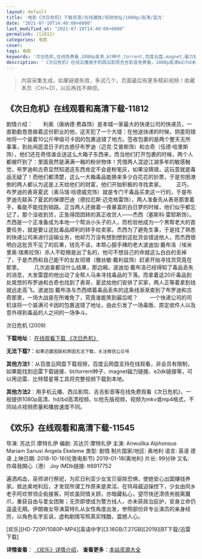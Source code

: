 ```yaml
---
layout: default
title: '电影《次日危机》下载资源/在线播放/视频地址/1080p/高清/蓝光'
date: "2021-07-10T14:40:08+0800"
last_modified_at: "2021-07-10T14:40:08+0800"
permalink: /11812/
categories: 电影
cover:
tags: 电影
keywords: '次日危机,在线免费看,1080p高清,bt种子,torrent,百度云盘,magnet,磁力链,迅雷下载资源'
description: '《次日危机》在线云播放手机西瓜影院吉吉影音免费看，1080p高清bd/hd未删减完整版和tc抢先枪版，mkv/mp4格式，附带bt/torrent种子、magnet/磁力链、百度云盘、网盘资源迅雷下载链接'
---
```


>内容采集生成，如果链接失效，多试几个，页面最后有更多精彩视频！收藏本页（Ctrl+D)，以后再找不麻烦。


## 《次日危机》在线观看和高清下载-11812

剧情介绍：　　利奥（唐纳德·费森饰）是本城一家最大的快递公司的快递员，一直勤勤恳恳做着这份职业的他，这天犯了一个大错：在他送快递的时候，阴差阳错地将一个装着10公斤甲级可卡因的包裹送错了地方。签收包裹的是两个整天无所事事，到处闲逛混日子的古惑仔布罗迪（迈克·艾普斯饰）和古奇（伍德·哈里斯饰），他们还在奇怪谁会送这么大箱子东西来，而当他们打开包裹的时候，两个人都被吓到了：里面竟然是满满一箱的粉状物体！凭借两人混迹江湖多年的敏感触觉，布罗迪和古奇显然知道这东西肯定不会是粉笔灰，如果没猜错，这玩意就是毒品无疑了！而他们都清楚，这么一大箱毒品能换来多少白花花的钞票，于是穷困潦倒的两人都认为这是上天给他们的财富，他们开始积极的寻找卖家。 　　正巧，布罗迪的表哥夏武（奥马瑞·哈德威克饰）就是专门干毒品买卖这一行的，于是布罗迪先联系了夏武的保镖巴迪（德拉厄斯·迈克格雷饰），两人准备先从表哥那里着手，看能不能找到销路。正当两人还做着一夜暴富的白日梦的时候，他们似乎都忘记了，那个没收到货，正急得团团转的真正收货人——杰西（塞斯科·雷耶斯饰）。杰西是一个正准备成为本地一个帮派小头子的人，而检验他成为一个黑帮老大的首要任务，就是要让这批毒品顺利的转手给卖家。杰西为了避免生事，于是找了熟悉的快递公司来进行运输业务，他却万万没有想到想到这批货会错送他人，而杰西很明白这批货不见了的后果，钱先不谈，本帮心狠手辣的老大波迪加·戴布洛（埃米里奥·瑞弗拉饰）杀人不眨眼是出了名的，他可不想自己的命就这么白白的丢掉了，于是杰西和自己能干的女友彻塔（雅丝敏·戴利兹饰）赶紧开始寻找货究竟在那里。 　　几次追查都没什么结果，那边厢，波迪加·戴布洛已经得知了毒品丢失的消息，大发雷霆的他出动了全帮人马来寻找毒品的下落。而拿着这20斤毒品到处晃悠的布罗迪和古奇也找到了表哥，夏武给他们安排了买家，两人正等着拿到钱就远走高飞。波迪加·戴布洛与杰西顺着毒品丢失的这条线渐渐查到了布罗迪和古奇那里，一场大战是在所难免了，究竟谁能笑到最后呢？ 　　一个快递公司的司机误将一个装满可卡因的包裹送错了地址，由此引发了一场毒贩、原定收件人以及意外得到毒品的人之间的一场争斗。


次日危机 (2009)

**下载地址**： [在线观看下载 《次日危机》](https://www.btbtdy.me/btdy/dy7440.html) 


**无法下载?**：`如果迅雷因版权原因无法下载，关注微信公众号 `

**其他方法1**：从百度云网盘下载视频，百度云网盘支持在线观看，非会员有限制，如果能找到迅雷下载链接、bt/torrent种子、magnet磁力链接、e2dk链接等，可以用迅雷、比特彗星等工具将完整视频下载到本地。

**其他方法2**：用手机云播、西瓜影院、吉吉影音等在线免费观看《次日危机》，一般提供1080p高清、hd/bd高清视频、tc抢先版视频，视频为mkv或mp4格式，不同站点视频质量和播放速度不同。


## 《欢乐》在线观看和高清下载-11545

导演: 苏达贝∙摩特扎伊 编剧: 苏达贝∙摩特扎伊 主演: Anwulika Alphonsus Mariam Sanusi Angela Ekeleme 类型: 剧情 制片国家/地区: 奥地利 语言: 英语 德语 上映日期: 2018-10-16(伦敦电影节) 2019-01-18(奥地利) 片长: 99分钟 又名: 你尋我開心（港） Joy IMDb链接: tt8917752

遍洒鸡血，巫师进行祭祀，为尼日利亚少女宝贝驱除恐惧，使她安心出国赚钱养家。抵达奥地利后，才发现所谓工作原来是卖淫。在鸨母威迫操控下，少女由同乡老手阿欢带领企街接客。阿欢虽同情关顾，亦暗藏私心，望尽快还清债务脱离魔爪，重获自由与爱女团聚；无奈即使成为警方线人，亦未获政治庇护，安身立命仍遥遥无期。伊朗裔女导演莫特扎从女性角度出发，参照部份非专业演员的亲身经历，以角色名字反讽，虚构剧情写照真实残酷，震撼人心。


[欢乐][HD-720P/1080P-MP4][英语中字][3.16GB/7.27GB][2019][BT下载/迅雷下载]

**详情查看**： [《欢乐》详情介绍](/movie/11545/)， **查看更多**：[本站资源大全](/movie/t/all/)

